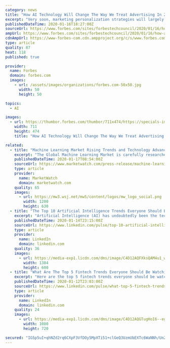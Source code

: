 ```yaml
---
category: news
title: "How AI Technology Will Change The Way We Treat Advertising In 2020"
excerpt: "Very soon, marketing personalization strategies will largely depend on smart automation technologies to make each customer part of a fascinating branding experience."
publishedDateTime: 2020-01-16T18:27:00Z
sourceUrl: https://www.forbes.com/sites/forbestechcouncil/2020/01/16/how-ai-technology-will-change-the-way-we-treat-advertising-in-2020/
ampUrl: https://www.forbes.com/sites/forbestechcouncil/2020/01/16/how-ai-technology-will-change-the-way-we-treat-advertising-in-2020/amp/
cdnAmpUrl: https://www-forbes-com.cdn.ampproject.org/c/s/www.forbes.com/sites/forbestechcouncil/2020/01/16/how-ai-technology-will-change-the-way-we-treat-advertising-in-2020/amp/
type: article
quality: 87
heat: 118
published: true

provider:
  name: Forbes
  domain: forbes.com
  images:
    - url: /assets/images/organizations/forbes.com-50x50.jpg
      width: 50
      height: 50

topics:
  - AI

images:
  - url: https://thumbor.forbes.com/thumbor/711x474/https://specials-images.forbesimg.com/dam/imageserve/973718316/960x0.jpg?fit=scale
    width: 711
    height: 474
    title: "How AI Technology Will Change The Way We Treat Advertising In 2020"

related:
  - title: "Machine Learning Market Rising Trends and Technology Advancements 2020 to 2026"
    excerpt: "The Global Machine Learning Market is carefully researched in the report while largely concentrating on top players and their business tactics, geographical expansion, market segments, competitive landscape,"
    publishedDateTime: 2020-01-17T08:54:00Z
    sourceUrl: https://www.marketwatch.com/press-release/machine-learning-market-rising-trends-and-technology-advancements-2020-to-2026-2020-01-17
    type: article
    provider:
      name: MarketWatch
      domain: marketwatch.com
    quality: 65
    images:
      - url: https://mw3.wsj.net/mw5/content/logos/mw_logo_social.png
        width: 1200
        height: 630
  - title: "The Top 10 Artificial Intelligence Trends Everyone Should Be Watching In 2020"
    excerpt: "Artificial Intelligence (AI) has undoubtedly been the technology story of the 2010s ... AI will increasingly be monitoring and refining business processes While the first robots in the workplace were mainly involved with automating manual tasks such as manufacturing and production lines, today's software-based robots will take on the repetitive ..."
    publishedDateTime: 2020-01-14T23:15:00Z
    sourceUrl: https://www.linkedin.com/pulse/top-10-artificial-intelligence-trends-everyone-should-bernard-marr
    type: article
    provider:
      name: LinkedIn
      domain: linkedin.com
    quality: 36
    images:
      - url: https://media-exp1.licdn.com/dms/image/C4D12AQFXksQAM4u1_w/article-cover_image-shrink_600_2000/0?e=1584576000&v=beta&t=Ra4q0V6V0nExM8vWqzHT4Se_pQWfOByCgh-V1bqAUqk
        width: 1384
        height: 600
  - title: "What Are The Top 5 Fintech Trends Everyone Should Be Watching In 2020?"
    excerpt: "Here are the top 5 fintech trends everyone should be watching in 2020 because they will impact anything that involves money. 1. Hyper-personalization via big data and AI For many years, marketing experts espoused the benefits of personalization to attract customers and keep them loyal. Today, thanks to big data and artificial intelligence that ..."
    publishedDateTime: 2020-01-12T23:03:00Z
    sourceUrl: https://www.linkedin.com/pulse/what-top-5-fintech-trends-everyone-should-watching-2020-bernard-marr
    type: article
    provider:
      name: LinkedIn
      domain: linkedin.com
    quality: 24
    images:
      - url: https://media-exp1.licdn.com/dms/image/C4D12AQGTugHoI6--eg/article-cover_image-shrink_720_1280/0?e=1584576000&v=beta&t=49RhFZY1gqcbf3ekKoeiT3Rp7PwKous92dzflwUZFfw
        width: 1080
        height: 720

secured: "IG5p5uI+qhNZd2rq6CXpF3VfDOy5MpXTi51+clGeQ3UzmUbEXTc6WaNNh/UnZluTIHXKLaP2diCzhMBVOWe3J62iwP4DbuPgEbmaH9EAIXyfzyQz2QsF1Qos4BRKOkKRZlf+VW2gVrYSE6OMMWBxLDqxFf+OI1b7k2SeMl4U/A0TKQ3iErZB5FEVREsoX5n49qkYlveg10o6QhBwWyAOWI8IlReNvZT8tMxiP9DKKfPMJ0y7eQMIWcP5N4s4FgVUktwG+m8NB7LfThdDQNBy3CxOpWq6iVxNkU133VkpVaJrb2SjWD6Yg4NJdpMLI9wdnw8ubu+ySL7kqpzvdcUd0WXkIeqC99b3cj6bLZX9rdZsC/wiihv1sHnSv7w1DN5B4eV5YyRyxYhm9aHmTyDEnTLyAFpgo2KRuyL8zIx31taZdyHp1qnXXIQ9W55ABdIS+Buwa6F6OF0wBci8JLjveg==;0O/89XTfEpNTD4vt0VzDNw=="
---
```


